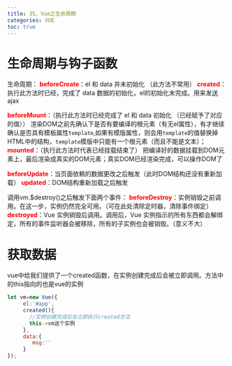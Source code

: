 ```yaml
---
title: 35、Vue之生命周期
categories: VUE
toc: true
---
```

# 生命周期与钩子函数
生命周期：
<font color=red>**beforeCreate**</font>：el 和 data 并未初始化 （此方法不常用）
<font color=red>**created**</font>：执行此方法时已经，完成了 data 数据的初始化，el的初始化未完成。用来发送ajax

<font color=red>**beforeMount**</font>：（执行此方法时已经完成了 el 和 data 初始化 （已经赋予了对应的值））
渲染DOM之前先确认下是否有要编译的根元素（有无el属性），有才继续确认是否具有模板属性`template`,如果有模版属性，则会用`template`的值替换掉HTML中的结构，`template`模版中只能有一个根元素（而且不能是文本）；
<font color=red>**mounted**</font>：（执行此方法时代表已经挂载结束了）
把编译好的数据挂载到DOM元素上，最后渲染成真实的DOM元素；真实DOM已经渲染完成，可以操作DOM了

<font color=red>**beforeUpdate**</font>：当页面依赖的数据更改之后触发（此时DOM结构还没有重新加载）
<font color=red>**updated**</font>：DOM结构重新加载之后触发

调用vm.$destroy()之后触发下面两个事件：
<font color=red>**beforeDestroy**</font>：实例销毁之前调用。在这一步，实例仍然完全可用。（可在此处清除定时器，清除事件绑定）
<font color=red>**destroyed**</font>：Vue 实例销毁后调用。调用后，Vue 实例指示的所有东西都会解绑定，所有的事件监听器会被移除，所有的子实例也会被销毁。（意义不大）
# 获取数据
vue中给我们提供了一个created函数，在实例创建完成后会被立即调用。方法中的this指向的也是vue的实例
```javascript
let vm=new Vue({
     el:'#app',
     created(){
       //实例创建完成后会立即执行created方法
       this->vm这个实例
     },
     data:{
        msg:''
     }
});
```
